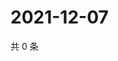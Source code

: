 # 2021-12-07

共 0 条

<!-- BEGIN WEIBO -->
<!-- 最后更新时间 Tue Dec 07 2021 05:13:59 GMT+0800 (China Standard Time) -->

<!-- END WEIBO -->

